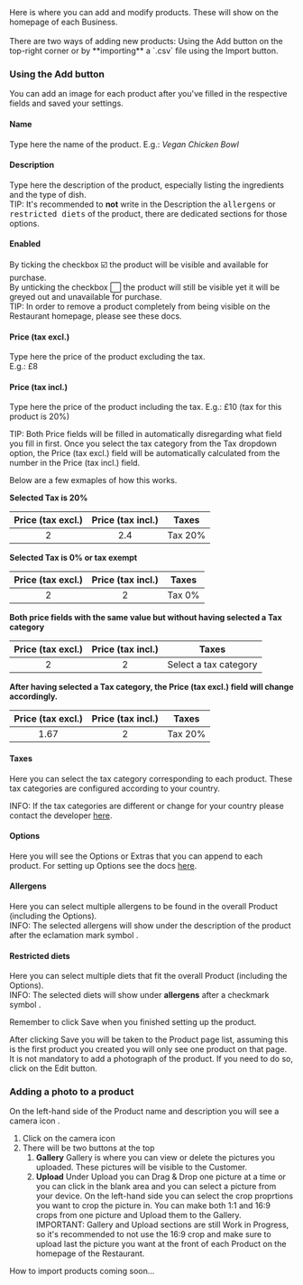 
<div class="alert alert-info" role="alert">
Here is where you can add and modify products. These will show on the homepage of each Business.<br><br>
There are two ways of adding new products:
Using the <span class="badge badge-success"><i class="fa fa-plus"></i> Add</span> button on the top-right corner or by **importing** a `.csv` file using the <span class="badge badge-success"><i class="fa fa-upload"></i> Import</span> button.
</div>

### Using the <span class="badge badge-success"><i class="fa fa-plus"></i> Add</span> button

<div class="alert alert-info" role="alert">
You can add an image for each product after you've filled in the respective fields and saved your settings.
</div>

#### Name
Type here the name of the product. E.g.: *Vegan Chicken Bowl*

#### Description
Type here the description of the product, especially listing the ingredients and the type of dish.  
<span class="badge badge-primary">TIP:</span><span> It's recommended to <strong>not</strong> write in the Description the <kbd>allergens</kbd> or <kbd>restricted diets</kbd> of the product, there are dedicated sections for those options.</span>

#### Enabled
By ticking the checkbox ☑️ the product will be visible and available for purchase.  
By unticking the checkbox ⬜️ the product will still be visible yet it will be greyed out and unavailable for purchase.  
<span class="badge badge-primary">TIP:</span><span> In order to remove a product completely from being visible on the Restaurant homepage, please see these docs.</span> 

#### Price (tax excl.)
Type here the price of the product excluding the tax.  
E.g.: £8 

#### Price (tax incl.)
Type here the price of the product including the tax.
E.g.: £10 (tax for this product is 20%)

<span class="badge badge-primary">TIP:</span><span> Both Price fields will be filled in automatically disregarding what field you fill in first. Once you select the tax category from the Tax dropdown option, the Price (tax excl.) field will be automatically calculated from the number in the Price (tax incl.) field.</span>  

Below are a few exmaples of how this works.  

**Selected Tax is 20%**

|Price (tax excl.)|Price (tax incl.)|Taxes|
|:-:|:-:|:-:|
|2|2.4|Tax 20%|  

**Selected Tax is 0% or tax exempt**

|Price (tax excl.)|Price (tax incl.)|Taxes|
|:-:|:-:|:-:|
|2|2|Tax 0%|  

**Both price fields with the same value but without having selected a Tax category**  

|Price (tax excl.)|Price (tax incl.)|Taxes|
|:-:|:-:|:-:|
|2|2|Select a tax category|  

**After having selected a Tax category, the Price (tax excl.) field will change accordingly.**  

|Price (tax excl.)|Price (tax incl.)|Taxes|
|:-:|:-:|:-:|
|1.67|2|Tax 20%|  

#### Taxes
Here you can select the tax category corresponding to each product. These tax categories are configured according to your country.  

<span class="badge badge-info">INFO:</span><span> If the tax categories are different or change for your country please contact the developer [here](mailto:dev@cooopcycle.org).</span>

#### Options
Here you will see the Options or Extras that you can append to each product. For setting up Options see the docs [here]().

#### Allergens
Here you can select multiple allergens to be found in the overall Product (including the Options).  
<span class="badge badge-info">INFO:</span><span> The selected allergens will show under the description of the product after the eclamation mark symbol <i class="fa fa-warning"></i>.</span>

#### Restricted diets
Here you can select multiple diets that fit the overall Product (including the Options).  
<span class="badge badge-info">INFO:</span><span> The selected diets will show under <strong>allergens</strong> after a checkmark symbol <i class="fa fa-check"></i>.</span>

Remember to click <span class="badge badge-primary">Save</span> when you finished setting up the product.

After clicking Save you will be taken to the Product page list, assuming this is the first product you created you will only see one product on that page. 
It is not mandatory to add a photograph of the product. If you need to do so, click on the <span class="badge badge-light"><i class="fa fa-pencil"></i> Edit</span> button.

### Adding a photo to a product

On the left-hand side of the Product name and description you will see a camera icon <i class="fa fa-camera" aria-hidden="true"></i>.
1. Click on the camera icon
2. There will be two buttons at the top
   1. <i class="fa fa-picture-o" aria-hidden="true"></i> **Gallery**
   Gallery is where you can view or delete the pictures you uploaded. These pictures will be visible to the Customer.
   2. <i class="fa fa-upload"></i> **Upload**
   Under Upload you can Drag & Drop one picture at a time or you can click in the blank area and you can select a picture from your device. 
   On the left-hand side you can select the crop proprtions you want to crop the picture in. You can make both 1:1 and 16:9 crops from one picture and Upload them to the Gallery.  
   <span class="badge badge-warning">IMPORTANT:</span><span> Gallery and Upload sections are still Work in Progress, so it's recommended to not use the 16:9 crop and make sure to upload last the picture you want at the front of each Product on the homepage of the Restaurant.</span>

How to import products coming soon...


<!---### Using the <span class="badge badge-success">Import</span> button-->

